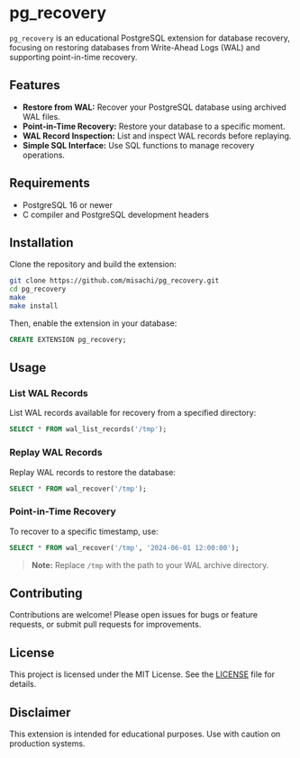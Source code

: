 # pg_recovery

`pg_recovery` is an educational PostgreSQL extension for database recovery, focusing on restoring databases from Write-Ahead Logs (WAL) and supporting point-in-time recovery.

## Features

- **Restore from WAL:** Recover your PostgreSQL database using archived WAL files.
- **Point-in-Time Recovery:** Restore your database to a specific moment.
- **WAL Record Inspection:** List and inspect WAL records before replaying.
- **Simple SQL Interface:** Use SQL functions to manage recovery operations.

## Requirements

- PostgreSQL 16 or newer
- C compiler and PostgreSQL development headers

## Installation

Clone the repository and build the extension:

```bash
git clone https://github.com/misachi/pg_recovery.git
cd pg_recovery
make
make install
```

Then, enable the extension in your database:

```sql
CREATE EXTENSION pg_recovery;
```

## Usage

### List WAL Records

List WAL records available for recovery from a specified directory:

```sql
SELECT * FROM wal_list_records('/tmp');
```

### Replay WAL Records

Replay WAL records to restore the database:

```sql
SELECT * FROM wal_recover('/tmp');
```

### Point-in-Time Recovery

To recover to a specific timestamp, use:

```sql
SELECT * FROM wal_recover('/tmp', '2024-06-01 12:00:00');
```

> **Note:** Replace `/tmp` with the path to your WAL archive directory.

## Contributing

Contributions are welcome! Please open issues for bugs or feature requests, or submit pull requests for improvements.

## License

This project is licensed under the MIT License. See the [LICENSE](LICENSE) file for details.

## Disclaimer

This extension is intended for educational purposes. Use with caution on production systems.